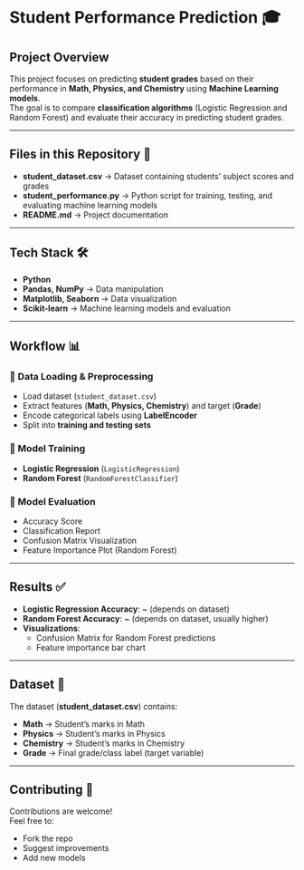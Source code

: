 # Student Performance Prediction 🎓  

## Project Overview  
This project focuses on predicting **student grades** based on their performance in **Math, Physics, and Chemistry** using **Machine Learning models**.  
The goal is to compare **classification algorithms** (Logistic Regression and Random Forest) and evaluate their accuracy in predicting student grades.  

---

## Files in this Repository 📂  
- **student_dataset.csv** → Dataset containing students’ subject scores and grades  
- **student_performance.py** → Python script for training, testing, and evaluating machine learning models  
- **README.md** → Project documentation  

---

## Tech Stack 🛠️  
- **Python**  
- **Pandas, NumPy** → Data manipulation  
- **Matplotlib, Seaborn** → Data visualization  
- **Scikit-learn** → Machine learning models and evaluation  

---

## Workflow 📊  

### 🔹 Data Loading & Preprocessing  
- Load dataset (`student_dataset.csv`)  
- Extract features (**Math, Physics, Chemistry**) and target (**Grade**)  
- Encode categorical labels using **LabelEncoder**  
- Split into **training and testing sets**  

### 🔹 Model Training  
- **Logistic Regression** (`LogisticRegression`)  
- **Random Forest** (`RandomForestClassifier`)  

### 🔹 Model Evaluation  
- Accuracy Score  
- Classification Report  
- Confusion Matrix Visualization  
- Feature Importance Plot (Random Forest)  

---

## Results ✅  
- **Logistic Regression Accuracy**: ~ (depends on dataset)  
- **Random Forest Accuracy**: ~ (depends on dataset, usually higher)  
- **Visualizations**:  
  - Confusion Matrix for Random Forest predictions  
  - Feature importance bar chart  

---

## Dataset 📂  
The dataset (**student_dataset.csv**) contains:  
- **Math** → Student’s marks in Math  
- **Physics** → Student’s marks in Physics  
- **Chemistry** → Student’s marks in Chemistry  
- **Grade** → Final grade/class label (target variable)  

---

## Contributing 🤝  
Contributions are welcome!  
Feel free to:  
- Fork the repo  
- Suggest improvements  
- Add new models  
